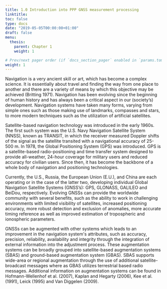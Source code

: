 ```yaml
--- 
title: 1.0 Introduction into PPP GNSS measurement processing
linktitle:
toc: false
type: docs
date: "2019-05-05T00:00:00+01:00"
draft: false
menu:
  thesis:
    parent: Chapter 1
    weight: 1

# Prev/next pager order (if `docs_section_pager` enabled in `params.toml`)
weight: 1
--- 
```


Navigation is a very ancient skill or art, which has become a complex science. It is essentially about travel and finding the way from one place to another and there are a variety of means by which this objective may be achieved (Britting 1971). Navigation has been evolving since the beginning of human history and has always been a critical aspect in our (society’s) development. Navigation systems have taken many forms, varying from simple ones such as those making use of landmarks, compasses and stars, to more modern techniques such as the utilization of artificial satellites.

Satellite-based navigation technology was introduced in the early 1960s. The first such system was the U.S. Navy Navigation Satellite System (NNSS), known as TRANSIT, in which the receiver measured Doppler shifts of the signal as the satellite transited with a navigational accuracy of 25-500 m. In 1978, the Global Positioning System (GPS) was introduced. GPS is a satellite-based radio-positioning and time transfer system designed to provide all-weather, 24-hour coverage for military users and reduced accuracy for civilian users. Since then, it has become the backbone of a whole body of navigation and positioning technologies.

Currently, the U.S., Russia, the European Union (E.U.), and China are each operating or in the case of the latter two, developing individual Global Navigation Satellite Systems (GNSS’s): GPS, GLONASS, GALILEO and BeiDou, respectively. Evolving GNSSs can provide the worldwide community with several benefits, such as the ability to work in challenging environments with limited visibility of satellites, increased positioning accuracy, more robust detection and exclusion of anomalies, more accurate timing reference as well as improved estimation of tropospheric and ionospheric parameters.

GNSSs can be augmented with other systems which leads to an improvement in the navigation system's attributes, such as accuracy, precision, reliability, availability and integrity through the integration of external information into the adjustment process. These augmentation systems can be broadly grouped into satellite-based augmentation systems (SBAS) and ground-based augmentation system (GBAS). SBAS supports wide-area or regional augmentation through the use of additional satellite-broadcast messages where as GBAS utilizes terrestrial based radio messages. Additional information on augmentation systems can be found in Hofmann-Wellenhof et al. (2007), Kaplan and Hegarty (2006), Kee et al. (1991), Leick (1995) and Van Diggelen (2009).

## 